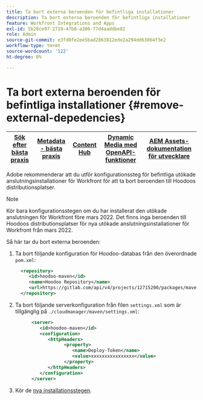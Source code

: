 ```yaml
---
title: Ta bort externa beroenden för befintliga installationer
description: Ta bort externa beroenden för befintliga installationer
feature: Workfront Integrations and Apps
exl-id: 5b28ce97-2719-47b8-a386-77d4aaddbe81
role: Admin
source-git-commit: e3fd0fe2ee5bad2863812ede2a294dd63864f3e2
workflow-type: tm+mt
source-wordcount: '122'
ht-degree: 0%

---
```


# Ta bort externa beroenden för befintliga installationer {#remove-external-depedencies}

| [Sök efter bästa praxis](/help/assets/search-best-practices.md) | [Metadata - bästa praxis](/help/assets/metadata-best-practices.md) | [Content Hub](/help/assets/product-overview.md) | [Dynamic Media med OpenAPI-funktioner](/help/assets/dynamic-media-open-apis-overview.md) | [AEM Assets-dokumentation för utvecklare](https://developer.adobe.com/experience-cloud/experience-manager-apis/) |
| ------------- | --------------------------- |---------|----|-----|

Adobe rekommenderar att du utför konfigurationssteg för befintliga utökade anslutningsinstallationer för Workfront för att ta bort beroenden till Hoodoos distributionsplatser.

>[!NOTE]
>
>Kör bara konfigurationsstegen om du har installerat den utökade anslutningen för Workfront före mars 2022. Det finns inga beroenden till Hoodoos distributionsplatser för nya utökade anslutningsinstallationer för Workfront från mars 2022.

Så här tar du bort externa beroenden:

1. Ta bort följande konfiguration för Hoodoo-databas från den överordnade `pom.xml`:

   ```XML
     <repository>
        <id>hoodoo-maven</id>
        <name>Hoodoo Repository</name>
        <url>https://gitlab.com/api/v4/projects/12715200/packages/maven</url>
     </repository>
   ```

1. Ta bort följande serverkonfiguration från filen `settings.xml` som är tillgänglig på `./cloudmanager/maven/settings.xml`:

   ```XML
         <server>
            <id>hoodoo-maven</id>
            <configuration>
               <httpHeaders>
                     <property>
                        <name>Deploy-Token</name>
                        <value>xxxxxxxxxxxxxxxx</value>
                     </property>
               </httpHeaders>
            </configuration>
         </server>
   ```

1. Kör de [nya installationsstegen](workfront-connector-install.md).
